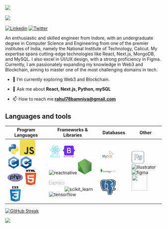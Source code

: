 <!--TOP WAVY-->

<img src="https://capsule-render.vercel.app/api?type=waving&height=250&color=gradient&text=Hi,%20I'm%20Rahul%20&desc=A%20dedicated%20software%20developer....&descAlignY=53&fontAlignY=33"/>


<a href="https://github.com/acehood0126"><img src="https://readme-typing-svg.herokuapp.com/?lines=Creative,%20Passionate%20and%20Efficient%20Full%20Stack%20Engineer;Pixel%20Perfect%20UI/UX%20Designer;&width=800&height=45"></a>
</p>

<!--CONNECT ME BADGES-->
<p align="left">
<!--   <a href="https://www.linkedin.com/in/rahul-bamniya-73a98817a/" target="_blank"><img alt="LinkedIn" src="https://img.shields.io/badge/linkedin-%230077B5.svg?&style=for-the-badge&logo=linkedin&logoColor=white" /></a> -->
  <a href="https://www.linkedin.com/in/rahul-bamniya-73a98817a/" target="_blank" ><img alt="Linkedin" src="https://img.shields.io/badge/Get%20my%20Linkedin-8A2BE2" /></a>
  <a href="https://twitter.com/rahul78bamniya" target="_blank" ><img alt="Twitter" src="https://img.shields.io/badge/Get%20my%20Twitter-8A2BE2" /></a>



<br />
<!--INTRODUCTION-->
<p>
An enthusiastic and skilled engineer from Indore, with an undergraduate degree in Computer Science and Engineering from one of the premier institutes of India, namely the National Institute of Technology, Calicut. My expertise spans cutting-edge technologies like React, Next.js, MongoDB, and MySQL. I also excel in UI/UX design, with a strong proficiency in Figma. Currently, I am passionately expanding my knowledge in Web3 and Blockchain, aiming to master one of the most challenging domains in tech.
  
  - 🌱 I’m currently exploring Web3 and Blockchain.

  - 💬 Ask me about **React, Next.js, Python, mySQL**

  - 📫 How to reach me **rahul78bamniya@gmail.com**
  
</p>

## Languages and tools

|  Program Languages   | Frameworks & Libraries   | Databases   | Other   |
| ----------- | ----------- | ----------- | ----------- |
|  <img src="https://raw.githubusercontent.com/devicons/devicon/master/icons/python/python-original.svg" alt="python" width="40" height="40"/><img src="https://raw.githubusercontent.com/github/explore/80688e429a7d4ef2fca1e82350fe8e3517d3494d/topics/javascript/javascript.png" width=50px height=50px> <img src="https://raw.githubusercontent.com/devicons/devicon/master/icons/c/c-original.svg" alt="c" width="40" height="40"/><img src="https://raw.githubusercontent.com/devicons/devicon/master/icons/cplusplus/cplusplus-original.svg" alt="cplusplus" width="40" height="40"/> <img src="https://raw.githubusercontent.com/github/explore/ccc16358ac4530c6a69b1b80c7223cd2744dea83/topics/php/php.png" width=50px height=50px><img src="https://raw.githubusercontent.com/github/explore/80688e429a7d4ef2fca1e82350fe8e3517d3494d/topics/html/html.png" width=50px height=50px><img src="https://raw.githubusercontent.com/github/explore/80688e429a7d4ef2fca1e82350fe8e3517d3494d/topics/css/css.png" width=50px height=50px>     |<img src="https://raw.githubusercontent.com/devicons/devicon/master/icons/react/react-original-wordmark.svg" alt="react" width="40" height="40"/> <img src="https://raw.githubusercontent.com/devicons/devicon/master/icons/bootstrap/bootstrap-plain-wordmark.svg" alt="bootstrap" width="40" height="40"/> <img src="https://reactnative.dev/img/header_logo.svg" alt="reactnative" width="40" height="40"/><img src="https://raw.githubusercontent.com/github/explore/80688e429a7d4ef2fca1e82350fe8e3517d3494d/topics/nodejs/nodejs.png" width=50px height=50px><img src="https://raw.githubusercontent.com/github/explore/80688e429a7d4ef2fca1e82350fe8e3517d3494d/topics/express/express.png" width=50px height=50px><img src="https://upload.wikimedia.org/wikipedia/commons/0/05/Scikit_learn_logo_small.svg" alt="scikit_learn" width="40" height="40"/> <img src="https://www.vectorlogo.zone/logos/tensorflow/tensorflow-icon.svg" alt="tensorflow" width="40" height="40"/>     | <img src="https://raw.githubusercontent.com/github/explore/80688e429a7d4ef2fca1e82350fe8e3517d3494d/topics/mysql/mysql.png" width=50px height=50px><img src="https://raw.githubusercontent.com/github/explore/80688e429a7d4ef2fca1e82350fe8e3517d3494d/topics/mongodb/mongodb.png" width=50px height=50px><img src="https://raw.githubusercontent.com/github/explore/80688e429a7d4ef2fca1e82350fe8e3517d3494d/topics/postgresql/postgresql.png" width=50px height=50px>       |<img src="https://raw.githubusercontent.com/devicons/devicon/master/icons/photoshop/photoshop-line.svg" alt="photoshop"   width="40" height="40"/><img src="https://www.vectorlogo.zone/logos/adobe_illustrator/adobe_illustrator-icon.svg" alt="illustrator" width="40" height="40"/><img src="https://www.vectorlogo.zone/logos/figma/figma-icon.svg" alt="figma" width="40" height="40"/><img src="https://cdn.icon-icons.com/icons2/2699/PNG/512/webflow_logo_icon_169218.png" width=50px height=50px> |

<a href="https://git.io/streak-stats"><img src="https://github-readme-streak-stats.herokuapp.com?user=rahulbamniya20&card_width=850" alt="GitHub Streak" /></a>
<!--Footer-->

<img src="https://capsule-render.vercel.app/api?type=waving&height=200&color=gradient&text=Thank%20You%20&section=footer&desc=Visit%20again....%20&descAlign=50&descAlignY=85&fontAlignY=65&fontAlign=50"/>

